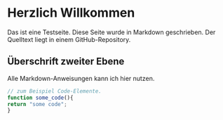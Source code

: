 # Herzlich Willkommen

Das ist eine Testseite. Diese Seite wurde in Markdown geschrieben. Der Quelltext liegt in einem GitHub-Repository.

## Überschrift zweiter Ebene

Alle Markdown-Anweisungen kann ich hier nutzen.

```javaScript
// zum Beispiel Code-Elemente.
function some_code(){
return "some code";
}

```
